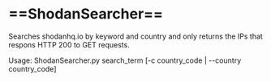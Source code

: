 <h1>==ShodanSearcher==</h1>

Searches shodanhq.io by keyword and country and only returns the IPs that respons HTTP 200 to GET requests.

Usage:
	ShodanSearcher.py search_term [-c country_code | --country country_code]